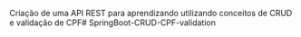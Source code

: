 Criação de uma API REST para aprendizando utilizando conceitos de CRUD e validação de CPF# SpringBoot-CRUD-CPF-validation

